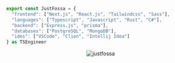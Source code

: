 ```ts
export const JustFossa = {
  "frontend": ["Next.js", "React.js", "Tailwindcss", "Sass"],
  "languages": ["Typescript", "Javascript", "Rust", "C#"],
  "backend": ["Express.js", "prisma"],
  "databases": ["PostgreSQL", "MongoDB"],
  "ides": ["VSCode", "Clion", "Intellij Idea"]
} as TSEngineer
```
<p align="center"><img align="center" src="https://github-readme-streak-stats.herokuapp.com?user=justfossa&theme=tokyonight_duo&hide_border=true" alt="justfossa" /></p>
</p>

